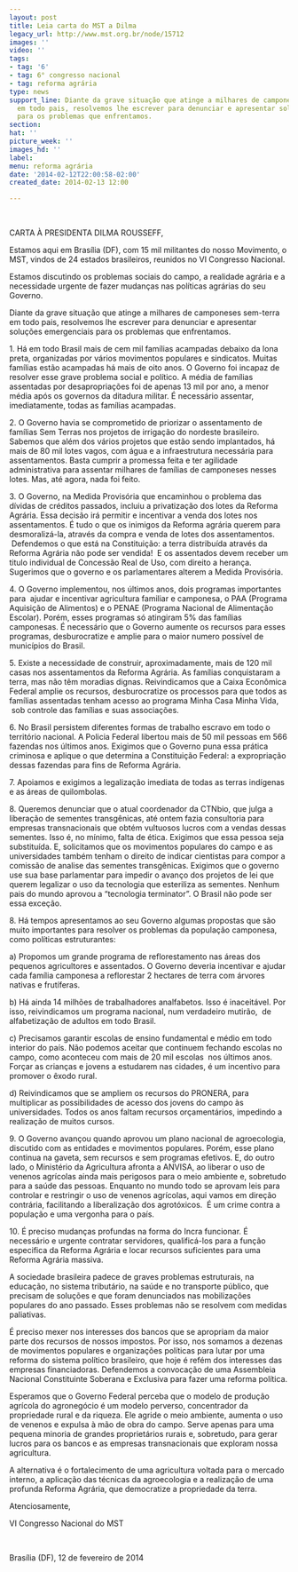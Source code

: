```yaml
---
layout: post
title: Leia carta do MST a Dilma
legacy_url: http://www.mst.org.br/node/15712
images: ''
video: ''
tags:
- tag: '6'
- tag: 6° congresso nacional
- tag: reforma agrária
type: news
support_line: Diante da grave situação que atinge a milhares de camponeses sem-terra
  em todo pais, resolvemos lhe escrever para denunciar e apresentar soluções emergenciais
  para os problemas que enfrentamos.
section: 
hat: ''
picture_week: ''
images_hd: ''
label: 
menu: reforma agrária
date: '2014-02-12T22:00:58-02:00'
created_date: 2014-02-13 12:00

---
```

<p>&nbsp;</p><p>CARTA À PRESIDENTA DILMA ROUSSEFF,&nbsp;</p><p>Estamos aqui em Brasília (DF), com 15 mil militantes do nosso Movimento, o MST, vindos de 24 estados brasileiros, reunidos no VI Congresso Nacional.</p><p>Estamos discutindo os problemas sociais do campo, a realidade agrária e a necessidade urgente de fazer mudanças nas políticas agrárias do seu Governo.</p><p>Diante da grave situação que atinge a milhares de camponeses sem-terra em todo pais, resolvemos lhe escrever para denunciar e apresentar soluções emergenciais para os problemas que enfrentamos.</p><p>1. Há em todo Brasil mais de cem mil famílias acampadas debaixo da lona preta, organizadas por vários movimentos populares e sindicatos. Muitas famílias estão acampadas há mais de oito anos. O Governo foi incapaz de resolver esse grave problema social e político. A média de famílias assentadas por desapropriações foi de apenas 13 mil por ano, a menor média após os governos da ditadura militar. É necessário assentar, imediatamente, todas as famílias acampadas.</p><p>2. O Governo havia se comprometido de priorizar o assentamento de famílias Sem Terras nos projetos de irrigação do nordeste brasileiro. Sabemos que além dos vários projetos que estão sendo implantados, há mais de 80 mil lotes vagos, com água e a infraestrutura necessária para assentamentos. Basta cumprir a promessa feita e ter agilidade administrativa para assentar milhares de famílias de camponeses nesses lotes. Mas, até agora, nada foi feito.</p><p>3. O Governo, na Medida Provisória que encaminhou o problema das dívidas de créditos passados, incluiu a privatização dos lotes da Reforma Agrária. Essa decisão irá permitir e incentivar a venda dos lotes nos assentamentos. É tudo o que os inimigos da Reforma agrária querem para desmoralizá-la, através da compra e venda de lotes dos assentamentos. &nbsp;Defendemos o que está na Constituição: a terra distribuída através da Reforma Agrária não pode ser vendida! &nbsp;E os assentados devem receber um titulo individual de Concessão Real de Uso, com direito a herança. Sugerimos que o governo e os parlamentares alterem a Medida Provisória.</p><p>4. O Governo implementou, nos últimos anos, dois programas importantes para &nbsp;ajudar e incentivar agricultura familiar e camponesa, o PAA (Programa Aquisição de Alimentos) e o PENAE (Programa Nacional de Alimentação Escolar). Porém, esses programas só atingiram 5% das famílias camponesas. É necessário que o Governo aumente os recursos para esses programas, desburocratize e amplie para o maior numero possível de municípios do Brasil.</p><p>5. Existe a necessidade de construir, aproximadamente, mais de 120 mil casas nos assentamentos da Reforma Agrária. As famílias conquistaram a terra, mas não têm moradias dignas. Reivindicamos que a Caixa Econômica Federal amplie os recursos, desburocratize os processos para que todos as famílias assentadas tenham acesso ao programa Minha Casa Minha Vida, &nbsp;sob controle das famílias e suas associações.</p><p>6. No Brasil persistem diferentes formas de trabalho escravo em todo o território nacional. A Policia Federal libertou mais de 50 mil pessoas em 566 fazendas nos últimos anos. Exigimos que o Governo puna essa prática criminosa e aplique o que determina a Constituição Federal: a expropriação dessas fazendas para fins de Reforma Agrária.</p><p>7. Apoiamos e exigimos a legalização imediata de todas as terras indígenas e as áreas de quilombolas.</p><p>8. Queremos denunciar que o atual coordenador da CTNbio, que julga a liberação de sementes transgênicas, até ontem fazia consultoria para empresas transnacionais que obtém vultuosos lucros com a vendas dessas sementes. Isso é, no mínimo, falta de ética. Exigimos que essa pessoa seja substituída. E, solicitamos que os movimentos populares do campo e as universidades também tenham o direito de indicar cientistas para compor a comissão de analise das sementes transgênicas. Exigimos que o governo use sua base parlamentar para impedir o avanço dos projetos de lei que querem legalizar o uso da tecnologia que esteriliza as sementes. Nenhum pais do mundo aprovou a “tecnologia terminator”. O Brasil não pode ser essa exceção.</p><p>8. Há tempos apresentamos ao seu Governo algumas propostas que são muito importantes para resolver os problemas da população camponesa, como políticas estruturantes:</p><p>a) Propomos um grande programa de reflorestamento nas áreas dos pequenos agricultores e assentados. O Governo deveria incentivar e ajudar cada família camponesa a reflorestar 2 hectares de terra com árvores nativas e frutíferas.</p><p>b) Há ainda 14 milhões de trabalhadores analfabetos. Isso é inaceitável. Por isso, reivindicamos um programa nacional, num verdadeiro mutirão, &nbsp;de alfabetização de adultos em todo Brasil.&nbsp;</p><p>c) Precisamos garantir escolas de ensino fundamental e médio em todo interior do país. Não podemos aceitar que continuem fechando escolas no campo, como aconteceu com mais de 20 mil escolas &nbsp;nos últimos anos. Forçar as crianças e jovens a estudarem nas cidades, é um incentivo para promover o êxodo rural.</p><p>d) Reivindicamos que se ampliem os recursos do PRONERA, para multiplicar as possibilidades de acesso dos jovens do campo às universidades. Todos os anos faltam recursos orçamentários, impedindo a realização de muitos cursos.</p><p>9. O Governo avançou quando aprovou um plano nacional de agroecologia, discutido com as entidades e movimentos populares. Porém, esse plano continua na gaveta, sem recursos e sem programas efetivos. E, do outro lado, o Ministério da Agricultura afronta a ANVISA, ao liberar o uso de venenos agrícolas ainda mais perigosos para o meio ambiente e, sobretudo para a saúde das pessoas. Enquanto no mundo todo se aprovam leis para controlar e restringir o uso de venenos agrícolas, aqui vamos em direção contrária, facilitando a liberalização dos agrotóxicos. &nbsp;É um crime contra a população e uma vergonha para o país.</p><p>10. É preciso mudanças profundas na forma do Incra funcionar. É necessário e urgente contratar servidores, qualificá-los para a função especifica da Reforma Agrária e locar recursos suficientes para uma Reforma Agrária massiva.</p><p>A sociedade brasileira padece de graves problemas estruturais, na educação, no sistema tributário, na saúde e no transporte público, que precisam de soluções e que foram denunciados nas mobilizações populares do ano passado. Esses problemas não se resolvem com medidas paliativas.&nbsp;</p><p>É preciso mexer nos interesses dos bancos que se apropriam da maior parte dos recursos de nossos impostos. Por isso, nos somamos a dezenas de movimentos populares e organizações políticas para lutar por uma reforma do sistema político brasileiro, que hoje é refém dos interesses das empresas financiadoras. Defendemos a convocação de uma Assembleia Nacional Constituinte Soberana e Exclusiva para fazer uma reforma política.</p><p>Esperamos que o Governo Federal perceba que o modelo de produção agrícola do agronegócio é um modelo perverso, concentrador da propriedade rural e da riqueza. Ele agride o meio ambiente, aumenta o uso de venenos e expulsa à mão de obra do campo. Serve apenas para uma pequena minoria de grandes proprietários rurais e, sobretudo, para gerar lucros para os bancos e as empresas transnacionais que exploram nossa agricultura.</p><p>A alternativa é o fortalecimento de uma agricultura voltada para o mercado interno, a aplicação das técnicas da agroecologia e a realização de uma profunda Reforma Agrária, que democratize a propriedade da terra.</p><p>Atenciosamente,</p><p>VI Congresso Nacional do MST</p><p>&nbsp;</p><p>Brasília (DF), 12 de fevereiro de 2014</p><div>&nbsp;</div>
